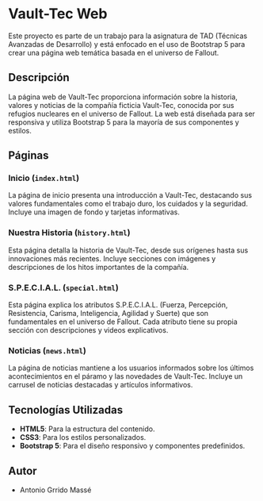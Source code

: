 # Vault-Tec Web

Este proyecto es parte de un trabajo para la asignatura de TAD (Técnicas Avanzadas de Desarrollo) y está enfocado en el uso de Bootstrap 5 para crear una página web temática basada en el universo de Fallout.

## Descripción

La página web de Vault-Tec proporciona información sobre la historia, valores y noticias de la compañía ficticia Vault-Tec, conocida por sus refugios nucleares en el universo de Fallout. La web está diseñada para ser responsiva y utiliza Bootstrap 5 para la mayoría de sus componentes y estilos.

## Páginas

### Inicio (`index.html`)

La página de inicio presenta una introducción a Vault-Tec, destacando sus valores fundamentales como el trabajo duro, los cuidados y la seguridad. Incluye una imagen de fondo y tarjetas informativas.

### Nuestra Historia (`history.html`)

Esta página detalla la historia de Vault-Tec, desde sus orígenes hasta sus innovaciones más recientes. Incluye secciones con imágenes y descripciones de los hitos importantes de la compañía.

### S.P.E.C.I.A.L. (`special.html`)

Esta página explica los atributos S.P.E.C.I.A.L. (Fuerza, Percepción, Resistencia, Carisma, Inteligencia, Agilidad y Suerte) que son fundamentales en el universo de Fallout. Cada atributo tiene su propia sección con descripciones y videos explicativos.

### Noticias (`news.html`)

La página de noticias mantiene a los usuarios informados sobre los últimos acontecimientos en el páramo y las novedades de Vault-Tec. Incluye un carrusel de noticias destacadas y artículos informativos.

## Tecnologías Utilizadas

- **HTML5**: Para la estructura del contenido.
- **CSS3**: Para los estilos personalizados.
- **Bootstrap 5**: Para el diseño responsivo y componentes predefinidos.

## Autor

- Antonio Grrido Massé
